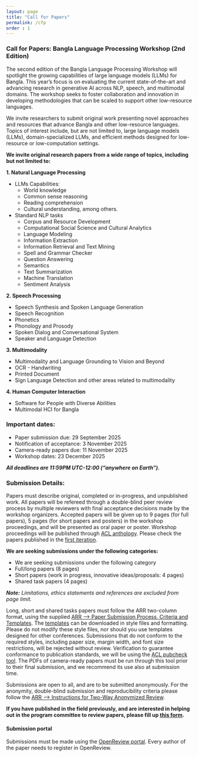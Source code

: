```yaml
---
layout: page
title: "Call for Papers"
permalink: /cfp
order : 1
---
```



### Call for Papers: Bangla Language Processing Workshop (2nd Edition)

The second edition of the Bangla Language Processing Workshop will spotlight the growing capabilities of large language models (LLMs) for Bangla. This year’s focus is on evaluating the current state-of-the-art and advancing research in generative AI across NLP, speech, and multimodal domains. The workshop seeks to foster collaboration and innovation in developing methodologies that can be scaled to support other low-resource languages.

We invite researchers to submit original work presenting novel approaches and resources that advance Bangla and other low-resource languages. Topics of interest include, but are not limited to, large language models (LLMs), domain-specialized LLMs, and efficient methods designed for low-resource or low-computation settings.

**We invite original research papers from a wide range of topics, including but not limited to:**
<br>

**1. Natural Language Processing**
- LLMs Capabilities:
  * World knowledge
  * Common sense reasoning
  * Reading comprehension
  * Cultural understanding, among others.
- Standard NLP tasks
  * Corpus and Resource Development
  * Computational Social Science and Cultural Analytics
  * Language Modeling
  * Information Extraction
  * Information Retrieval and Text Mining
  * Spell and Grammar Checker
  * Question Answering
  * Semantics
  * Text Summarization
  * Machine Translation
  * Sentiment Analysis

**2. Speech Processing**
* Speech Synthesis and Spoken Language Generation
* Speech Recognition
* Phonetics
* Phonology and Prosody
* Spoken Dialog and Conversational System
* Speaker and Language Detection

**3. Multimodality**
* Multimodality and Language Grounding to Vision and Beyond
* OCR - Handwriting
* Printed Document
* Sign Language Detection and other areas related to multimodality

**4. Human Computer Interaction**
* Software for People with Diverse Abilities
* Multimodal HCI for Bangla

### Important dates:
- Paper submission due: 29 September 2025
- Notification of acceptance: 3 November 2025
- Camera-ready papers due: 11 November 2025
- Workshop dates: 23 December 2025

***All deadlines are 11:59PM UTC-12:00 (“anywhere on Earth”).***

### Submission Details:
Papers must describe original, completed or in-progress, and unpublished work. All papers will be refereed through a double-blind peer review process by multiple reviewers with final acceptance decisions made by the workshop organizers. Accepted papers will be given up to 9 pages (for full papers), 5 pages (for short papers and posters) in the workshop proceedings, and will be presented as oral paper or poster. Workshop proceedings will be published through [ACL anthology](https://aclanthology.org/). Please check the papers published in the [first iteration](https://aclanthology.org/2023.banglalp-1.0/).

**We are seeking submissions under the following categories:**
<br>
- We are seeking submissions under the following category
- Full/long papers (8 pages)
- Short papers (work in progress, innovative ideas/proposals: 4 pages)
- Shared task papers (4 pages)

***Note:*** *Limitations, ethics statements and references are excluded from page limit.*

Long, short and shared tasks papers must follow the ARR two-column format, using the supplied <a href="https://aclrollingreview.org/cfp/" target="_blank">ARR --> Paper Submission Process, Criteria and Templates</a>. The [templates](https://github.com/acl-org/acl-style-files) can be downloaded in style files and formatting. Please do not modify these style files, nor  should you use templates designed for other conferences. Submissions that do not conform to the required styles, including paper size, margin width, and font size restrictions, will be rejected without review. Verification to guarantee conformance to publication standards, we will be using the <a href="https://github.com/acl-org/aclpubcheck" target="_blank">ACL pubcheck tool</a>. The PDFs of camera-ready papers must be run through this tool prior to their final submission, and we recommend its use also at submission time.

Submissions are open to all, and are to be submitted anonymously. For the anonymity, double-blind submission and reproducibility criteria please follow the <a href="https://aclrollingreview.org/cfp" target="_blank">ARR --> Instructions for Two-Way Anonymized Review</a>.

**If you have published in the field previously, and are interested in helping out in the program committee to review papers, please fill up <a href="https://forms.gle/PnhfbYq7T9ugCYVc6" target="_blank">this form</a>.**

#### Submission portal
Submissions must be made using the <a href="https://openreview.net/group?id=aclweb.org/AACL-IJCNLP/2025/Workshop/BLP" target="_blank">OpenReview portal</a>. Every author of the paper needs to register in OpenReview.
